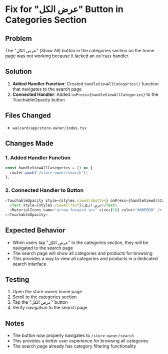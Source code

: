 # Fix for "عرض الكل" Button in Categories Section

## Problem
The "عرض الكل" (Show All) button in the categories section on the home page was not working because it lacked an `onPress` handler.

## Solution
1. **Added Handler Function**: Created `handleViewAllCategories()` function that navigates to the search page
2. **Connected Handler**: Added `onPress={handleViewAllCategories}` to the TouchableOpacity button

## Files Changed
- `walcard/app/store-owner/index.tsx`

## Changes Made

### 1. Added Handler Function
```typescript
const handleViewAllCategories = () => {
  router.push('/store-owner/search');
};
```

### 2. Connected Handler to Button
```typescript
<TouchableOpacity style={styles.viewAllButton} onPress={handleViewAllCategories}>
  <Text style={styles.viewAllText}>عرض الكل</Text>
  <MaterialIcons name="arrow-forward-ios" size={16} color="#40E0D0" />
</TouchableOpacity>
```

## Expected Behavior
- When users tap "عرض الكل" in the categories section, they will be navigated to the search page
- The search page will show all categories and products for browsing
- This provides a way to view all categories and products in a dedicated search interface

## Testing
1. Open the store owner home page
2. Scroll to the categories section
3. Tap the "عرض الكل" button
4. Verify navigation to the search page

## Notes
- The button now properly navigates to `/store-owner/search`
- This provides a better user experience for browsing all categories
- The search page already has category filtering functionality 